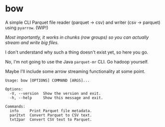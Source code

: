 # bow

A simple CLI Parquet file reader (parquet -> csv) and writer (csv -> parquet) using `pyarrow`. (WIP!)

_Most importantly, it works in chunks (row groups) so you can actually stream and write big files._

I don't understand why such a thing doesn't exist yet, so here you go.

No, I'm not going to use the Java `parquet-mr` CLI. Go hadoop yourself.

Maybe I'll include some arrow streaming functionality at some point.


```
Usage: bow [OPTIONS] COMMAND [ARGS]...

Options:
  -V, --version  Show the version and exit.
  -h, --help     Show this message and exit.

Commands:
  info     Print Parquet file metadata.
  par2txt  Convert Parquet to CSV text.
  txt2par  Convert CSV text to Parquet.
```
